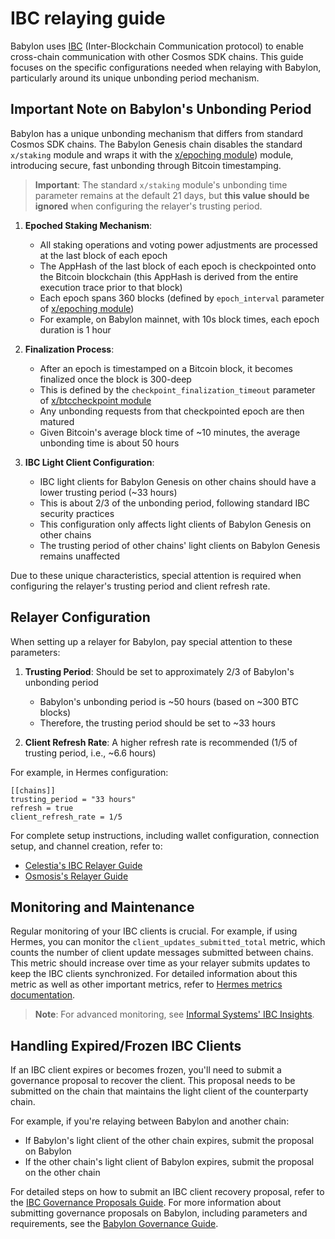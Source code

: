 # IBC relaying guide

Babylon uses [IBC](https://ibcprotocol.dev/)
(Inter-Blockchain Communication protocol) to enable cross-chain
communication with other Cosmos SDK chains. This guide focuses on the specific
configurations needed
when relaying with Babylon, particularly around its unique unbonding period
mechanism.

## Important Note on Babylon's Unbonding Period

Babylon has a unique unbonding mechanism that differs from standard Cosmos SDK
chains. The Babylon Genesis chain disables the standard `x/staking` module and
wraps it with the [x/epoching module](https://github.com/babylonlabs-io/babylon/blob/main/x/epoching/README.md)) module, introducing secure, fast unbonding
through Bitcoin timestamping.

> **Important**: The standard `x/staking` module's unbonding time parameter
> remains at the default 21 days, but **this value should be ignored** when
> configuring the relayer's trusting period.

1. **Epoched Staking Mechanism**:
    - All staking operations and voting power adjustments are processed at the
      last block of each epoch
    - The AppHash of the last block of each epoch is checkpointed onto the Bitcoin blockchain
      (this AppHash is derived from the entire execution trace prior to that block)
    - Each epoch spans 360 blocks (defined by `epoch_interval` parameter
      of [x/epoching module](https://github.com/babylonlabs-io/babylon/blob/main/x/epoching/README.md))
    - For example, on Babylon mainnet, with 10s block times, each epoch duration is 1 hour

2. **Finalization Process**:
    - After an epoch is timestamped on a Bitcoin block, it becomes finalized
      once the block is 300-deep
    - This is defined by the `checkpoint_finalization_timeout` parameter
      of [x/btccheckpoint module](https://github.com/babylonlabs-io/babylon/blob/main/x/btccheckpoint/README.md)
    - Any unbonding requests from that checkpointed epoch are then matured
    - Given Bitcoin's average block time of ~10 minutes, the average unbonding
      time is about 50 hours

3. **IBC Light Client Configuration**:
    - IBC light clients for Babylon Genesis on other chains should have a lower
      trusting period (~33 hours)
    - This is about 2/3 of the unbonding period, following standard IBC security
      practices
    - This configuration only affects light clients of Babylon Genesis on other
      chains
    - The trusting period of other chains' light clients on Babylon Genesis
      remains unaffected

Due to these unique characteristics, special attention is required when
configuring the relayer's trusting period and client refresh rate.

## Relayer Configuration

When setting up a relayer for Babylon, pay special attention to these
parameters:

1. **Trusting Period**: Should be set to approximately 2/3 of Babylon's
   unbonding period
    - Babylon's unbonding period is ~50 hours (based on ~300 BTC blocks)
    - Therefore, the trusting period should be set to ~33 hours

2. **Client Refresh Rate**: A higher refresh rate is recommended (1/5 of
   trusting period, i.e., ~6.6 hours)

For example, in Hermes configuration:

```
[[chains]]
trusting_period = "33 hours"
refresh = true
client_refresh_rate = 1/5
```

For complete setup instructions, including wallet configuration, connection
setup, and channel creation, refer to:

- [Celestia's IBC Relayer Guide](https://docs.celestia.org/how-to-guides/ibc-relayer)
- [Osmosis's Relayer Guide](https://docs.osmosis.zone/osmosis-core/relaying/relayer-guide)

## Monitoring and Maintenance

Regular monitoring of your IBC clients is crucial. For example, if using Hermes,
you can monitor the `client_updates_submitted_total` metric, which counts the
number of client update messages submitted between chains. This metric should
increase over time as your relayer submits updates to keep the IBC clients
synchronized. For detailed information about this metric as well as other
important metrics, refer
to [Hermes metrics documentation](https://hermes.informal.systems/documentation/telemetry/operators.html#what-is-the-overall-ibc-status-of-each-network).

> **Note**: For advanced monitoring,
> see [Informal Systems' IBC Insights](https://insights.informal.systems/noble/osmosis).

## Handling Expired/Frozen IBC Clients

If an IBC client expires or becomes frozen, you'll need to submit a governance
proposal to recover the client. This proposal needs to be submitted on the chain
that maintains the light client of the counterparty chain.

For example, if you're relaying between Babylon and another chain:

- If Babylon's light client of the other chain expires, submit the proposal on
  Babylon
- If the other chain's light client of Babylon expires, submit the proposal on
  the other chain

For detailed steps on how to submit an IBC client recovery proposal, refer to
the [IBC Governance Proposals Guide](https://ibc.cosmos.network/main/ibc/proposals.html#steps).
For more information about submitting governance proposals on Babylon, including
parameters and requirements, see
the [Babylon Governance Guide](https://docs.babylonlabs.io/guides/governance/). 